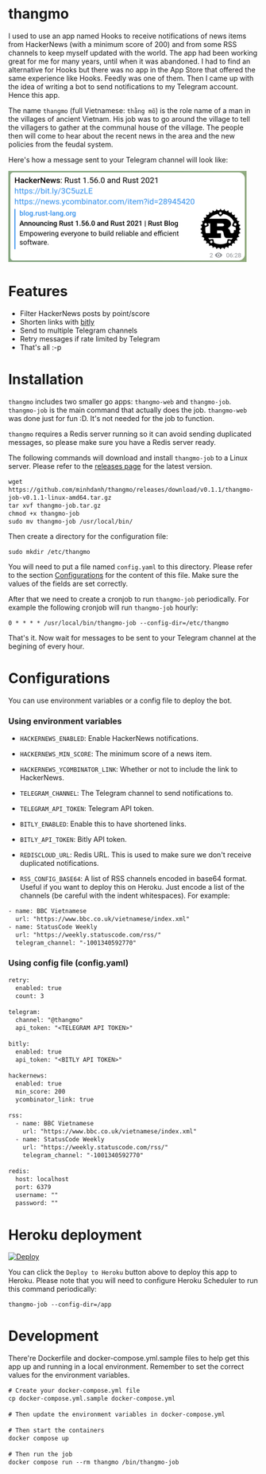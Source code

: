# thangmo
I used to use an app named Hooks to receive notifications of news items from HackerNews (with a minimum score of 200) and from some RSS channels to keep myself updated with the world. The app had been working great for me for many years, until when it was abandoned. I had to find an alternative for Hooks but there was no app in the App Store that offered the same experience like Hooks. Feedly was one of them. Then I came up with the idea of writing a bot to send notifications to my Telegram account. Hence this app.

The name `thangmo` (full Vietnamese: `thằng mõ`) is the role name of a man in the villages of ancient Vietnam. His job was to go around the village to tell the villagers to gather at the communal house of the village. The people then will come to hear about the recent news in the area and the new policies from the feudal system.

Here's how a message sent to your Telegram channel will look like:

![Sample Message](/sample_message.png)

# Features
- Filter HackerNews posts by point/score
- Shorten links with [bitly](https://bitly.com/)
- Send to multiple Telegram channels
- Retry messages if rate limited by Telegram
- That's all :-p

# Installation
`thangmo` includes two smaller go apps: `thangmo-web` and `thangmo-job`.
`thangmo-job` is the main command that actually does the job.
`thangmo-web` was done just for fun :D. It's not needed for the job to function.

`thangmo` requires a Redis server running so it can avoid sending duplicated messages, so please make sure you have a Redis server ready.

The following commands will download and install `thangmo-job` to a Linux server. Please refer to the [releases page](https://github.com/minhdanh/thangmo/releases) for the latest version.
```
wget https://github.com/minhdanh/thangmo/releases/download/v0.1.1/thangmo-job-v0.1.1-linux-amd64.tar.gz
tar xvf thangmo-job.tar.gz
chmod +x thangmo-job
sudo mv thangmo-job /usr/local/bin/
```
Then create a directory for the configuration file:
```
sudo mkdir /etc/thangmo
```
You will need to put a file named `config.yaml` to this directory. Please refer to the section [Configurations](#configurations) for the content of this file. Make sure the values of the fields are set correctly.

After that we need to create a cronjob to run `thangmo-job` periodically. For example the following cronjob will run `thangmo-job` hourly:
```
0 * * * * /usr/local/bin/thangmo-job --config-dir=/etc/thangmo
```

That's it. Now wait for messages to be sent to your Telegram channel at the begining of every hour.

# Configurations
You can use environment variables or a config file to deploy the bot.

### Using environment variables
- `HACKERNEWS_ENABLED`: Enable HackerNews notifications.
- `HACKERNEWS_MIN_SCORE`: The minimum score of a news item.
- `HACKERNEWS_YCOMBINATOR_LINK`: Whether or not to include the link to HackerNews.

- `TELEGRAM_CHANNEL`: The Telegram channel to send notifications to.
- `TELEGRAM_API_TOKEN`: Telegram API token.

- `BITLY_ENABLED`: Enable this to have shortened links.
- `BITLY_API_TOKEN`: Bitly API token.
- `REDISCLOUD_URL`: Redis URL. This is used to make sure we don't receive duplicated notifications.
- `RSS_CONFIG_BASE64`: A list of RSS channels encoded in base64 format. Useful if you want to deploy this on Heroku. Just encode a list of the channels (be careful with the indent whitespaces). For example:
```
- name: BBC Vietnamese
  url: "https://www.bbc.co.uk/vietnamese/index.xml"
- name: StatusCode Weekly
  url: "https://weekly.statuscode.com/rss/"
  telegram_channel: "-1001340592770"
```

### Using config file (config.yaml)

```
retry:
  enabled: true
  count: 3

telegram:
  channel: "@thangmo"
  api_token: "<TELEGRAM API TOKEN>"

bitly:
  enabled: true
  api_token: "<BITLY API TOKEN>"

hackernews:
  enabled: true
  min_score: 200
  ycombinator_link: true

rss:
  - name: BBC Vietnamese
    url: "https://www.bbc.co.uk/vietnamese/index.xml"
  - name: StatusCode Weekly
    url: "https://weekly.statuscode.com/rss/"
    telegram_channel: "-1001340592770"

redis:
  host: localhost
  port: 6379
  username: ""
  password: ""
```
# Heroku deployment
[![Deploy](https://www.herokucdn.com/deploy/button.svg)](https://heroku.com/deploy)

You can click the `Deploy to Heroku` button above to deploy this app to Heroku.
Please note that you will need to configure Heroku Scheduler to run this command periodically:

```
thangmo-job --config-dir=/app
```

# Development
There're Dockerfile and docker-compose.yml.sample files to help get this app up and running in a local environment. Remember to set the correct values for the environment variables.

```
# Create your docker-compose.yml file
cp docker-compose.yml.sample docker-compose.yml

# Then update the environment variables in docker-compose.yml

# Then start the containers
docker compose up

# Then run the job
docker compose run --rm thangmo /bin/thangmo-job
```
